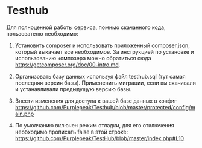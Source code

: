 Testhub
=======
Для полноценной работы сервиса, помимо скачанного кода, пользователю необходимо:

1) Установить composer и использовать приложенный composer.json, который выкачает все необходимое. За инструкцией по установке и использованию композера можно обратиться сюда https://getcomposer.org/doc/00-intro.md.

2) Организовать базу данных используя файл testhub.sql (тут самая последняя версия базы). Примененить миграции, если вы скачивали и устанавливали предыдущую версию базы.

3) Внести изменения для доступа к вашей базе данных в конфиг https://github.com/Purplepeak/Testhub/blob/master/protected/config/main.php

4) По умолчанию включен режим отладки, для его отключения необходимо прописать false в этой строке: https://github.com/Purplepeak/TestHub/blob/master/index.php#L10
